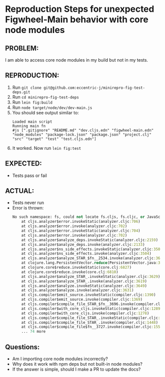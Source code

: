 # Reproduction Steps for unexpected Figwheel-Main behavior with core node modules

## PROBLEM:

I am able to access core node modules in my build but not in my tests.

## REPRODUCTION:
1. Run `git clone git@github.com:eccentric-j/minirepro-fig-test-deps.git`
2. Run `cd minirepro-fig-test-deps`
3. Run `lein fig:build`
4. Run `node target/node/dev/dev-main.js`
5. You should see output similar to:
   ```
   Loaded main script
   Running main fn
   #js [".gitignore" "README.md" "dev.cljs.edn" "figwheel-main.edn" "node_modules" "package-lock.json" "package.json" "project.clj" "src" "target" "test" "test.cljs.edn"]
   ```
6. It worked. Now run `lein fig:test`

## EXPECTED:
  - Tests pass or fail

## ACTUAL:
  - Tests never run
  - Error is thrown:
    ```clojure
    No such namespace: fs, could not locate fs.cljs, fs.cljc, or JavaScript source providing "fs" in file minirepro-fig-test-deps/src/minirepro_fig_test_deps/core.cljs {:tag :cljs/analysis-error}
        at cljs.analyzer$error.invokeStatic(analyzer.cljc:706)
        at cljs.analyzer$error.invoke(analyzer.cljc:702)
        at cljs.analyzer$error.invokeStatic(analyzer.cljc:704)
        at cljs.analyzer$error.invoke(analyzer.cljc:702)
        at cljs.analyzer$analyze_deps.invokeStatic(analyzer.cljc:2159)
        at cljs.analyzer$analyze_deps.invoke(analyzer.cljc:2133)
        at cljs.analyzer$ns_side_effects.invokeStatic(analyzer.cljc:3509)
        at cljs.analyzer$ns_side_effects.invoke(analyzer.cljc:3504)
        at cljs.analyzer$analyze_STAR_$fn__2534.invoke(analyzer.cljc:3629)
        at clojure.lang.PersistentVector.reduce(PersistentVector.java:343)
        at clojure.core$reduce.invokeStatic(core.clj:6827)
        at clojure.core$reduce.invoke(core.clj:6810)
        at cljs.analyzer$analyze_STAR_.invokeStatic(analyzer.cljc:3629)
        at cljs.analyzer$analyze_STAR_.invoke(analyzer.cljc:3619)
        at cljs.analyzer$analyze.invokeStatic(analyzer.cljc:3649)
        at cljs.analyzer$analyze.invoke(analyzer.cljc:3631)
        at cljs.compiler$emit_source.invokeStatic(compiler.cljc:1390)
        at cljs.compiler$emit_source.invoke(compiler.cljc:1369)
        at cljs.compiler$compile_file_STAR_$fn__3696.invoke(compiler.cljc:1471)
        at cljs.compiler$with_core_cljs.invokeStatic(compiler.cljc:1289)
        at cljs.compiler$with_core_cljs.invoke(compiler.cljc:1278)
        at cljs.compiler$compile_file_STAR_.invokeStatic(compiler.cljc:1455)
        at cljs.compiler$compile_file_STAR_.invoke(compiler.cljc:1448)
        at cljs.compiler$compile_file$fn__3727.invoke(compiler.cljc:1553)
        ... 74 more
    ```

## Questions:
- Am I importing core node modules incorrectly?
- Why does it work with npm deps but not built-in node modules?
- If the answer is simple, should I make a PR to update the docs?
